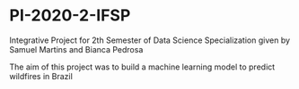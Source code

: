 # PI-2020-2-IFSP
Integrative Project for 2th Semester of Data Science Specialization given by Samuel Martins and Bianca Pedrosa

The aim of this project was to build a machine learning model to predict wildfires in Brazil
